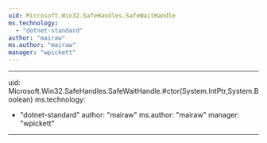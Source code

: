```yaml
---
uid: Microsoft.Win32.SafeHandles.SafeWaitHandle
ms.technology: 
  - "dotnet-standard"
author: "mairaw"
ms.author: "mairaw"
manager: "wpickett"
---
```


---
uid: Microsoft.Win32.SafeHandles.SafeWaitHandle.#ctor(System.IntPtr,System.Boolean)
ms.technology: 
  - "dotnet-standard"
author: "mairaw"
ms.author: "mairaw"
manager: "wpickett"
---
